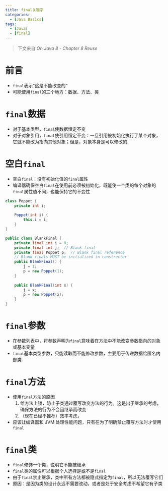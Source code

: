 ```yaml
---
title: final关键字
categories:
  - [Java Basics]
tags:
  - [Java]
  - [final]
---
```


> 下文来自 *On Java 8 - Chapter 8 Reuse*

# 前言

- `final`表示”这是不能改变的“
- 可能使用`final`的三个地方：数据、方法、类

<!--more-->

# `final`数据

- 对于基本类型，`final`使数据恒定不变
- 对于对象引用，`final`使引用恒定不变：一旦引用被初始化执行了某个对象，它就不能改为指向其他对象；但是，对象本身是可以修改的

# 空白`final`

- 空白`final`：没有初始化值的`final`属性
- 编译器确保空白`final`在使用前必须被初始化，既能使一个类的每个对象的`final`属性值不同，也能保持它的不变性

```java
class Poppet {
    private int i;
    
    Poppet(int i) {
        this.i = i;
    }
}

public class BlankFinal {
    private final int i = 0;
    private final int j;  // Blank final
    private final Poppet p;  // Blank final reference
    // Blank finals MUST be initialized in constructor
    public BlankFinal() {
        j = 1;
        p = new Poppet(1);
    }
    
    public BlankFinal(int x) {
        j = x;
        p = new Poppet(x);
    }
}
```

# `final`参数

- 在参数列表中，将参数声明为`final`意味着在方法中不能改变参数指向的对象或基本变量
- `final`基本类型参数，只能读取而不能修改参数，主要用于传递数据给匿名内部类

# `final`方法

- 使用`final`方法的原因
  1. 给方法上锁，防止子类通过覆写改变方法的行为。这是出于继承的考虑，确保方法的行为不会因继承而改变
  2. （现在已经不推荐）效率考虑，
- 应该让编译器和 JVM 处理性能问题，只有在为了明确禁止覆写方法时才使用`final`

# `final`类

- `final`修饰一个类，说明它不能被继承
- `final`类的属性可以根据个人选择是或不是`final`
- 由于`final`禁止继承，类中所有方法都被隐式指定为`final`，所以无法覆写它们
- 原因：是因为类的设计永远不需要改动，或者是处于安全考虑不希望它有子类